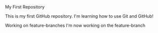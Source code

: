 My First Repository 

This is my first GitHub repository. I'm learning how to use Git and GitHub!

Working on feature-branches
I'm now working on the feature-branch